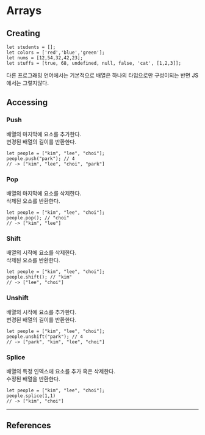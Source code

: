 # Arrays

## Creating
```
let students = [];
let colors = ['red','blue','green'];
let nums = [12,54,32,42,23];
let stuffs = [true, 68, undefined, null, false, 'cat', [1,2,3]];
```
다른 프로그래밍 언어에서는 기본적으로 배열은 하나의 타입으로만 구성이되는 반면 JS에서는 그렇지않다.
## Accessing

### Push
배열의 마지막에 요소를 추가한다.  
변경된 배열의 길이를 반환한다.
```
let people = ["kim", "lee", "choi"];
people.push("park"); // 4
// -> ["kim", "lee", "choi", "park"]
```

### Pop
배열의 마지막에 요소를 삭제한다.  
삭제된 요소를 반환한다.
```
let people = ["kim", "lee", "choi"];
people.pop(); // "choi"
// -> ["kim", "lee"]
```

### Shift
배열의 시작에 요소를 삭제한다.  
삭제된 요소를 반환한다.
```
let people = ["kim", "lee", "choi"];
people.shift(); // "kim"
// -> ["lee", "choi"]
```

### Unshift
배열의 시작에 요소를 추가한다.  
변경된 배열의 길이를 반환한다.
```
let people = ["kim", "lee", "choi"];
people.unshift("park"); // 4
// -> ["park", "kim", "lee", "choi"]
```

### Splice
배열의 특정 인덱스에 요소를 추가 혹은 삭제한다.  
수정된 배열을 반환한다.
```
let people = ["kim", "lee", "choi"];
people.splice(1,1) 
// -> ["kim", "choi"]
```
***
## References
